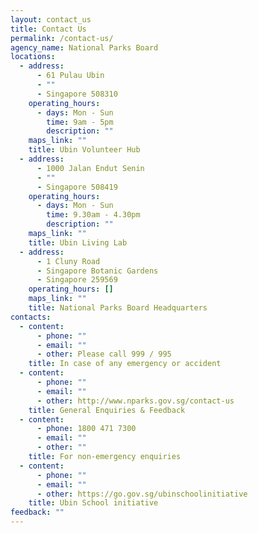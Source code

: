 ```yaml
---
layout: contact_us
title: Contact Us
permalink: /contact-us/
agency_name: National Parks Board
locations:
  - address:
      - 61 Pulau Ubin
      - ""
      - Singapore 508310
    operating_hours:
      - days: Mon - Sun
        time: 9am - 5pm
        description: ""
    maps_link: ""
    title: Ubin Volunteer Hub
  - address:
      - 1000 Jalan Endut Senin
      - ""
      - Singapore 508419
    operating_hours:
      - days: Mon - Sun
        time: 9.30am - 4.30pm
        description: ""
    maps_link: ""
    title: Ubin Living Lab
  - address:
      - 1 Cluny Road
      - Singapore Botanic Gardens
      - Singapore 259569
    operating_hours: []
    maps_link: ""
    title: National Parks Board Headquarters
contacts:
  - content:
      - phone: ""
      - email: ""
      - other: Please call 999 / 995
    title: In case of any emergency or accident
  - content:
      - phone: ""
      - email: ""
      - other: http://www.nparks.gov.sg/contact-us
    title: General Enquiries & Feedback
  - content:
      - phone: 1800 471 7300
      - email: ""
      - other: ""
    title: For non-emergency enquiries
  - content:
      - phone: ""
      - email: ""
      - other: https://go.gov.sg/ubinschoolinitiative
    title: Ubin School initiative
feedback: ""
---
```

